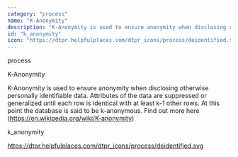 ```yaml
---
category: "process"
name: "K-Anonymity"
description: "K-Anonymity is used to ensure anonymity when disclosing otherwise personally identifiable data. Attributes of the data are suppressed or generalized until each row is identical with at least k-1 other rows. At this point the database is said to be k-anonymous. Find out more here (https://en.wikipedia.org/wiki/K-anonymity)"
id: "k_anonymity"
icon: "https://dtpr.helpfulplaces.com/dtpr_icons/process/deidentified.svg"
---
```

process

K-Anonymity

K-Anonymity is used to ensure anonymity when disclosing otherwise personally identifiable data. Attributes of the data are suppressed or generalized until each row is identical with at least k-1 other rows. At this point the database is said to be k-anonymous. Find out more here (https://en.wikipedia.org/wiki/K-anonymity)

k_anonymity

https://dtpr.helpfulplaces.com/dtpr_icons/process/deidentified.svg